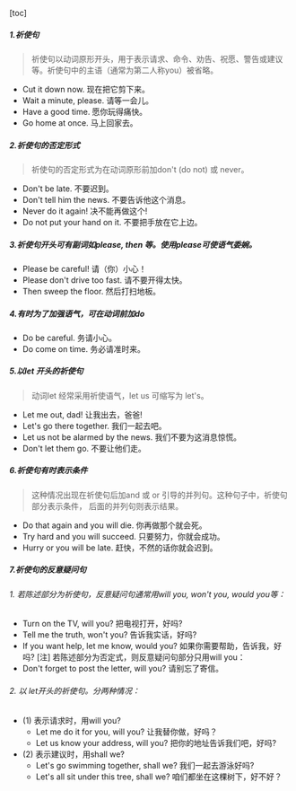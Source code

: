 [toc]
##### 1.祈使句

> 祈使句以动词原形开头，用于表示请求、命令、劝告、祝愿、警告或建议等。祈使句中的主语（通常为第二人称you）被省略。

* Cut it down now. 现在把它剪下来。
* Wait a minute, please. 请等一会儿。
* Have a good time. 愿你玩得痛快。
* Go home at once. 马上回家去。

##### 2.祈使句的否定形式

> 祈使句的否定形式为在动词原形前加don't (do not) 或 never。

* Don't be late. 不要迟到。
* Don't tell him the news. 不要告诉他这个消息。
* Never do it again! 决不能再做这个!
* Do not put your hand on it. 不要把手放在它上边。

##### 3.祈使句开头可有副词如please, then 等。使用please可使语气委婉。

* Please be careful! 请（你）小心！
* Please don't drive too fast. 请不要开得太快。
* Then sweep the floor. 然后打扫地板。

##### 4.有时为了加强语气，可在动词前加do

* Do be careful. 务请小心。
* Do come on time. 务必请准时来。

##### 5.以let 开头的祈使句

> 动词let 经常采用祈使语气，let us 可缩写为 let's。

* Let me out, dad! 让我出去，爸爸!
* Let's go there together. 我们一起去吧。
* Let us not be alarmed by the news. 我们不要为这消息惊慌。
* Don't let them go. 不要让他们走。

##### 6.祈使句有时表示条件

> 这种情况出现在祈使句后加and 或 or 引导的并列句。这种句子中，祈使句部分表示条件， 后面的并列句则表示结果。

* Do that again and you will die. 你再做那个就会死。
* Try hard and you will succeed. 只要努力，你就会成功。
* Hurry or you will be late. 赶快，不然的话你就会迟到。

##### 7.祈使句的反意疑问句

###### 1. 若陈述部分为祈使句，反意疑问句通常用will you, won't you, would you等：

* Turn on the TV, will you? 把电视打开，好吗?
* Tell me the truth, won't you? 告诉我实话，好吗?
* If you want help, let me know, would you? 如果你需要帮助，告诉我，好吗?
  [注] 若陈述部分为否定式，则反意疑问句部分只用will you：
* Don't forget to post the letter, will you? 请别忘了寄信。

###### 2. 以 let开头的祈使句。分两种情况：

- (1) 表示请求时，用will you?
  * Let me do it for you, will you? 让我替你做，好吗？
  * Let us know your address, will you? 把你的地址告诉我们吧，好吗?
- (2) 表示建议时，用shall we?
  * Let's go swimming together, shall we? 我们一起去游泳好吗?
  * Let's all sit under this tree, shall we? 咱们都坐在这棵树下，好不好？